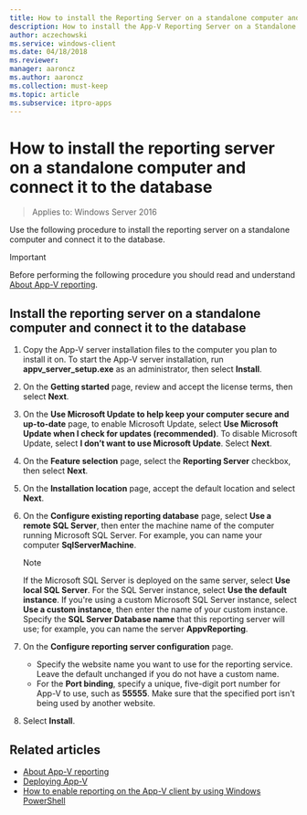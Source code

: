 ```yaml
---
title: How to install the Reporting Server on a standalone computer and connect it to the database (Windows 10/11)
description: How to install the App-V Reporting Server on a Standalone Computer and Connect it to the Database
author: aczechowski
ms.service: windows-client
ms.date: 04/18/2018
ms.reviewer: 
manager: aaroncz
ms.author: aaroncz
ms.collection: must-keep
ms.topic: article
ms.subservice: itpro-apps
---
```


# How to install the reporting server on a standalone computer and connect it to the database

>Applies to: Windows Server 2016

Use the following procedure to install the reporting server on a standalone computer and connect it to the database.

>[!IMPORTANT]
>Before performing the following procedure you should read and understand [About App-V reporting](appv-reporting.md).

## Install the reporting server on a standalone computer and connect it to the database

1. Copy the App-V server installation files to the computer you plan to install it on. To start the App-V server installation, run **appv\_server\_setup.exe** as an administrator, then select **Install**.
2. On the **Getting started** page, review and accept the license terms, then select **Next**.
3. On the **Use Microsoft Update to help keep your computer secure and up-to-date** page, to enable Microsoft Update, select **Use Microsoft Update when I check for updates (recommended)**. To disable Microsoft Update, select **I don’t want to use Microsoft Update**. Select **Next**.
4. On the **Feature selection** page, select the **Reporting Server** checkbox, then select **Next**.
5. On the **Installation location** page, accept the default location and select **Next**.
6. On the **Configure existing reporting database** page, select **Use a remote SQL Server**, then enter the machine name of the computer running Microsoft SQL Server. For example, you can name your computer **SqlServerMachine**.

   > [!NOTE]
    >If the Microsoft SQL Server is deployed on the same server, select **Use local SQL Server**. For the SQL Server instance, select **Use the default instance**. If you're using a custom Microsoft SQL Server instance, select **Use a custom instance**, then enter the name of your custom instance. Specify the **SQL Server Database name** that this reporting server will use; for example, you can name the server **AppvReporting**.
7. On the **Configure reporting server configuration** page.

    * Specify the website name  you want to use for the reporting service. Leave the default unchanged if you do not have a custom name.
    * For the **Port binding**, specify a unique, five-digit port number for App-V to use, such as **55555**. Make sure that the specified port isn't being used by another website.
8. Select **Install**.

 



## Related articles

* [About App-V reporting](appv-reporting.md)
* [Deploying App-V](appv-deploying-appv.md)
* [How to enable reporting on the App-V client by using Windows PowerShell](appv-enable-reporting-on-the-appv-client-with-powershell.md)
